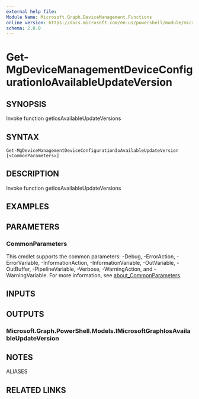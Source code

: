 ```yaml
---
external help file:
Module Name: Microsoft.Graph.DeviceManagement.Functions
online version: https://docs.microsoft.com/en-us/powershell/module/microsoft.graph.devicemanagement.functions/get-mgdevicemanagementdeviceconfigurationioavailableupdateversion
schema: 2.0.0
---
```


# Get-MgDeviceManagementDeviceConfigurationIoAvailableUpdateVersion

## SYNOPSIS
Invoke function getIosAvailableUpdateVersions

## SYNTAX

```
Get-MgDeviceManagementDeviceConfigurationIoAvailableUpdateVersion [<CommonParameters>]
```

## DESCRIPTION
Invoke function getIosAvailableUpdateVersions

## EXAMPLES

## PARAMETERS

### CommonParameters
This cmdlet supports the common parameters: -Debug, -ErrorAction, -ErrorVariable, -InformationAction, -InformationVariable, -OutVariable, -OutBuffer, -PipelineVariable, -Verbose, -WarningAction, and -WarningVariable. For more information, see [about_CommonParameters](http://go.microsoft.com/fwlink/?LinkID=113216).

## INPUTS

## OUTPUTS

### Microsoft.Graph.PowerShell.Models.IMicrosoftGraphIosAvailableUpdateVersion

## NOTES

ALIASES

## RELATED LINKS

